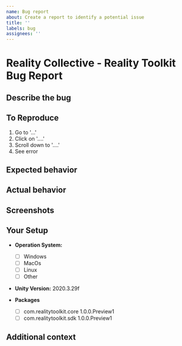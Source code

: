 ```yaml
---
name: Bug report
about: Create a report to identify a potential issue
title: ''
labels: bug
assignees: ''
---
```


# Reality Collective - Reality Toolkit Bug Report

## Describe the bug
<!-- Please provide a clear and concise description of what the bug is. -->

## To Reproduce
<!-- Include Steps to reproduce the behavior: -->

1. Go to '...'
2. Click on '....'
3. Scroll down to '....'
4. See error

## Expected behavior
<!--  A clear and concise description of what you expected to happen. -->

## Actual behavior
<!-- What is actually happening -->

## Screenshots
<!-- If applicable, add screenshots to help explain your problem. -->

## Your Setup
<!-- please complete any/all the following information. -->

- **Operation System:**
    - [ ] Windows
    - [ ] MacOs
    - [ ] Linux
    - [ ] Other <!-- Please Specify Platform -->
    
- **Unity Version:** <!-- Please Specify Version --> 
2020.3.29f

- **Packages**
    - [ ] com.realitytoolkit.core 1.0.0.Preview1 <!-- Please Specify Version or commit sha -->
    - [ ] com.realitytoolkit.sdk 1.0.0.Preview1 <!-- Please Specify Version or commit sha -->
    <!-- - [ ] com.realitytoolkit.other 1.0.0 -->

## Additional context
<!--  Add any other context about the problem here. -->
